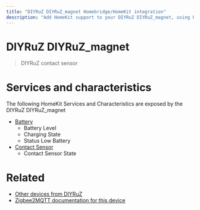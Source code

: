 ```yaml
---
title: "DIYRuZ DIYRuZ_magnet Homebridge/HomeKit integration"
description: "Add HomeKit support to your DIYRuZ DIYRuZ_magnet, using Homebridge, Zigbee2MQTT and homebridge-z2m."
---
```

<!---
This file has been GENERATED using src/docgen/docgen.ts
DO NOT EDIT THIS FILE MANUALLY!
-->
# DIYRuZ DIYRuZ_magnet
> DIYRuZ contact sensor


# Services and characteristics
The following HomeKit Services and Characteristics are exposed by
the DIYRuZ DIYRuZ_magnet

* [Battery](../../battery.md)
  * Battery Level
  * Charging State
  * Status Low Battery
* [Contact Sensor](../../sensors.md)
  * Contact Sensor State


# Related
* [Other devices from DIYRuZ](../index.md#diyruz)
* [Zigbee2MQTT documentation for this device](https://www.zigbee2mqtt.io/devices/DIYRuZ_magnet.html)